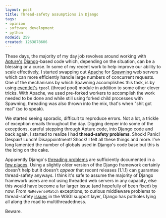```yaml
--- 
layout: post
title: Thread-safety assumptions in Django
tags: 
- opinion
- software development
- python
nodeid: 259
created: 1263878606
---
```

These days, the majority of my day job revolves around working with <a id="aptureLink_jvAxf3Xyiw" href="http://www.crunchbase.com/company/apture">Apture's</a> <a id="aptureLink_eYCk1i8kej" href="http://www.djangoproject.com/">Django</a>-based code which, depending on the situation, can be a blessing or a curse. In some of my recent work to help improve our ability to scale effectively, I started swapping out <a id="aptureLink_ybzn7lvyyE" href="http://en.wikipedia.org/wiki/Apache%20HTTP%20Server">Apache</a> for <a id="aptureLink_jDx5yFnmAS" href="http://pypi.python.org/pypi/Spawning">Spawning</a> web servers which can more efficiently handle large numbers of concurrent requests. One of the mechanisms by which Spawning accomplishes this task, is by using <a id="aptureLink_hJSBTiL356" href="http://eventlet.net/doc/">eventlet's</a> `tpool` (thread pool) module in addition to some other clever tricks. With Apache, we used pre-forked workers to accomplish the work needed to be done and while still using forked child processes with Spawning, threading was also thrown into the mix, that's when "shit got real" (so to speak).

We started seeing sporadic, difficult to reproduce errors. Not a lot, a trickle of exception emails throughout the day. Digging deeper into some of the exceptions, careful stepping through Apture code, into Django code and back again, I started to realize I had **thread-safety problems**. Shock! Panic! Despair! Lunch! Disappointment! Shock! I felt all these things and more. I've long lamented the number of globals used in Django's code base but this is the icing on the cake. 

Apparently Django's [threading problems](http://code.djangoproject.com/wiki/DjangoSpecifications/Core/Threading) are sufficiently documented in a [few places](http://y-node.com/blog/2008/oct/30/noreversematch/). Using a slightly older version of the Django framework certainly doesn't help but it doesn't *appear* that recent releases (1.1.1) can guarantee thread-safety anyways. I think it's safe to assume the majority of Django framework users are not using threaded web servers in any capacity, else this would have become a far larger issue (and hopefully of been fixed) by now. From  `NoReverseMatch` exceptions, to curious middleware problems to thread-safety [issues](http://code.djangoproject.com/ticket/11193) in the WSGI  support layer, Django has potholes lying all along the road to multithreadedness.

Beware.
<!--break-->

